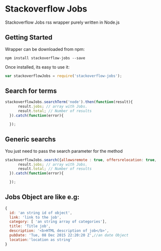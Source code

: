 Stackoverflow Jobs
=============

Stackoverflow Jobs rss wrapper purely written in Node.js


## Getting Started

Wrapper can be downloaded from npm:

`npm install stackoverflow-jobs --save`

Once installed, its easy to use it:

```javascript
var stackoverflowJobs = require('stackoverflow-jobs');
```

## Search for terms

```javascript
stackoverflowJobs.searchTerm('node').then(function(result){
      result.jobs; // array with Jobs.
      result.total; // Number of results
  }).catch(function(error){

  });
```


## Generic searchs
You just need to pass the search parameter for the method
```javascript
stackoverflowJobs.search({allowsremote : true, offersrelocation: true, location: "USA" }).then(function(result){
      result.jobs; // array with Jobs.
      result.total; // Number of results
  }).catch(function(error){

  });
```

## Jobs Object are like e.g:
```javascript
{
  id: 'an string id of object',
  link: 'link to the job',
  category: [ 'an string array of categories'],
  title: 'Title job',
  description: '<b>HTML description of job</b>',
  pubDate: 'Tue, 08 Dec 2015 22:20:20 Z',//an date Object
  location:'location as string'
}
```
